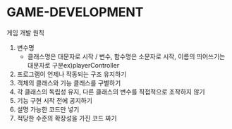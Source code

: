 # GAME-DEVELOPMENT
게임 개발 원칙
1. 변수명
   - 클래스명은 대문자로 시작 / 변수, 함수명은 소문자로 시작, 이름의 띄어쓰기는 대문자로 구분ex)playerController
2. 프로그램이  언제나 작동되는 구조 유지하기
3. 객체의 클래스와 기능 클래스를 구별하기
4. 각 클래스의 독립성 유지, 다른 클래스의 변수를 직접적으로 조작하지 않기
5. 기능 구현 시작 전에 공지하기
6. 설명 가능한 코드만 넣기
7. 적당한 수준의 확장성을 가진 코드 짜기
